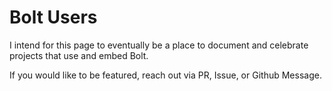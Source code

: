 # Bolt Users

I intend for this page to eventually be a place to document and celebrate projects that use and embed Bolt.

If you would like to be featured, reach out via PR, Issue, or Github Message.